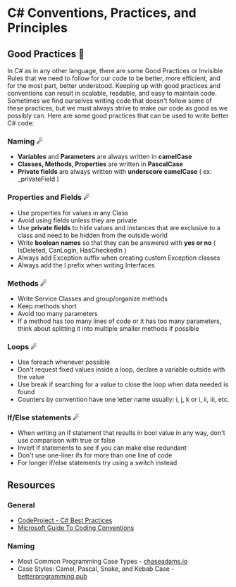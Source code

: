 # C# Conventions, Practices, and Principles

## Good Practices 🚀

In C# as in any other language, there are some Good Practices or Invisible Rules that we need to follow for our code to be better, more efficient, and for the most part, better understood. Keeping up with good practices and conventions can result in scalable, readable, and easy to maintain code. Sometimes we find ourselves writing code that doesn't follow some of these practices, but we must always strive to make our code as good as we possibly can. Here are some good practices that can be used to write better C# code:

### Naming ☄

* **Variables** and **Parameters** are always written in **camelCase**
* **Classes, Methods, Properties** are written in **PascalCase**
* **Private fields** are always written with **underscore camelCase** ( ex: \_privateField )

### Properties and Fields ☄

* Use properties for values in any Class
* Avoid using fields unless they are private
* Use **private fields** to hide values and instances that are exclusive to a class and need to be hidden from the outside world
* Write **boolean names** so that they can be answered with **yes or no** ( IsDeleted, CanLogin, HasCheckedIn )
* Always add Exception suffix when creating custom Exception classes
* Always add the I prefix when writing Interfaces

### Methods ☄

* Write Service Classes and group/organize methods
* Keep methods short
* Avoid too many parameters
* If a method has too many lines of code or it has too many parameters, think about splitting it into multiple smaller methods if possible

### Loops ☄

* Use foreach whenever possible
* Don't request fixed values inside a loop, declare a variable outside with the value
* Use break if searching for a value to close the loop when data needed is found
* Counters by convention have one letter name usually: i, j, k or i, ii, iii, etc.

### If/Else statements ☄

* When writing an if statement that results in bool value in any way, don't use comparison with true or false
* Invert If statements to see if you can make else redundant
* Don't use one-liner ifs for more than one line of code
* For longer if/else statements try using a switch instead

## Resources
### General
* [CodeProject - C# Best Practices](https://www.codeproject.com/Articles/118853/Some-Best-Practices-for-C-Application-Developmen)
* [Microsoft Guide To Coding Conventions](https://docs.microsoft.com/en-us/dotnet/csharp/programming-guide/inside-a-program/coding-conventions)
### Naming
* Most Common Programming Case Types - [chaseadams.io](https://chaseadams.io/posts/most-common-programming-case-types/)
* Case Styles: Camel, Pascal, Snake, and Kebab Case - [betterprogramming.pub](https://betterprogramming.pub/string-case-styles-camel-pascal-snake-and-kebab-case-981407998841)